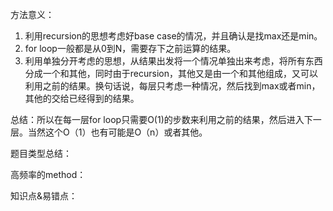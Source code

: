 方法意义：

1. 利用recursion的思想考虑好base case的情况，并且确认是找max还是min。
2. for loop一般都是从0到N，需要存下之前运算的结果。
3. 利用单独分开考虑的思想，从结果出发将一个情况单独出来考虑，将所有东西分成一个和其他，同时由于recursion，其他又是由一个和其他组成，又可以利用之前的结果。换句话说，每层只考虑一种情况，然后找到max或者min，其他的交给已经得到的结果。

总结：所以在每一层for loop只需要O(1)的步数来利用之前的结果，然后进入下一层。当然这个O（1）也有可能是O（n）或者其他。

题目类型总结：


高频率的method：


知识点&易错点：

